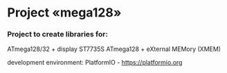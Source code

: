 # Project «mega128»

### Project to create libraries for:

ATmega128/32 + display ST7735S
ATmega128 + eXternal MEMory (XMEM)

development environment:
PlatformIO - https://platformio.org
